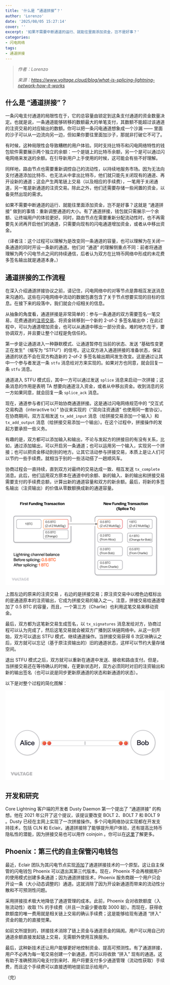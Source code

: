 ```yaml
---
title: '什么是 “通道拼接”？'
author: 'Lorenzo'
date: '2025/08/05 15:27:14'
cover: ''
excerpt: '如果不需要中断通道的运行、就能往里面添加资金，岂不是好事？'
categories:
- 闪电网络
tags:
- 通道拼接
---
```



> *作者：Lorenzo*
> 
> *来源：<https://www.voltage.cloud/blog/what-is-splicing-lightning-network-how-it-works>*



## 什么是 “通道拼接”？

一条闪电支付通道的局限性在于，它的总容量由锁定到这条支付通道的资金数量决定。也就是说，一条通道能够转移的数额最大的单笔支付，其数额不能超过该通道的注资交易的对应输出的数额。你可以把一条闪电通道想象成一个沙漏 —— 里面的沙子可以从一边流向另一边，但如果你要往里面加沙子，那就非打破它不可了。

有时候，这种局限性会导致糟糕的用户体验。同时支持比特币和闪电网络特性的钱包软件需要展示两个独立的余额：一个是链上的比特币余额，另一个是可以通过闪电网络来发送的余额。在引导新用户上手使用的时候，这可能会有些不好理解。

同样地，路由节点也需要重新调控自己的流动性，以持续地服务市场。因为无法向支付通道添加比特币、也无法从中拿出比特币，他们就只能先关闭现有的通道、再开设新的通道；这会产生两笔链上交易（以及相应的手续费），一笔用于关闭通道，另一笔是新通道的注资交易。除此之外，他们还需要存储一些闲置的资金，以备突然出现的需求。

如果不需要中断通道的运行、就能往里面添加资金，岂不是好事？这就是 “通道拼接” 做到的事情：重新调整通道的大小。有了通道拼接，钱包就只需展示一个余额、让终端用户的体验更好。同时，路由节点在需要重新分配流动性时，也不再需要先关闭再开启他们的通道，只需要向现有的闪电通道增加资金，或者从中移出资金。

（译者注：这个过程可以理解为是改变同一条通道的容量，也可以理解为在关闭一条通道的同时开设一条新的通道。他们对 “通道” 的理解侧重点不同：前者将通道理解为两个闪电节点之间的持续通信，后者认为双方在比特币网络中形成的未花费多签名输出就是通道本身。）

## 通道拼接的工作流程

在深入介绍通道拼接协议之前，请记住，闪电网络中的对等节点是靠相互发送消息来沟通的。这些在闪电网络中流动的数据包裹包含了关于节点想要实现的目标的信息。在接下来的段落中，我们就会介绍相关的信息。

从抽象的角度看，通道拼接是非常简单的：参与一条通道的双方需要签名一笔交易，花费通道的[注资交易](https://www.voltage.cloud/blog/what-do-open-channel-transactions-look-like-on-chain)、将资金转移到一个新的 2-of-2 多签名输出中；在此过程中，可以为通道增加资金，也可以从通道中移出一部分资金。难的地方在于，要协调双方，并且要让整个过程是免信任的。

第一步是让通道进入一种静默模式、让通道暂停在当前的状态、发送 “基础性变更正在发生”（缩写为 “STFU”）的信号。这让双方进入通道拼接的准备状态，保证通道的状态不会在双方构造新的 2-of-2 多签名输出期间发生改变。这是通过让其中一个参与者发送一条 `stfu` 消息给对方来实现的。如果对方也同意，就会回复一条 `stfu` 消息。

通道进入 STFU 模式后，其中一方可以通过发送 `splice` 消息来启动一次拼接；这条消息的作用是表明 TA 想要向通道注入资金，或者从中移出资金。收到消息的另一方如果同意，就会回复一条 `splice_ack` 消息。

现在，通道参与者们可以开始协商通道拼接。这是通过闪电网络规范中的 “交互式交易构造（interactive tx）” 协议来实现的（“双向注资通道” 也使用同一套协议）。在协商期间，双方互相发送 `tx_add_input` 消息（给拼接交易添加一个输入）和 `tx_add_output` 消息（给拼接交易添加一个输出）。在这个过程中，拼接操作的发起方要承担一些义务。

有趣的是，双方都可以添加输入和输出，不论与发起方的拼接目的有没有关系，比如，通过添加输出，可以开启另一条通道；也可以运用另一个输入，实现另一个拼接；也可以把资金移动到别的地方。让其它活动参与拼接交易，本质上是让人们可以节约一些手续费。就相当于别的一些活动搭了一趟顺风车。

协商过程会一直持续，直到双方对最终的交易达成一致、相互发送 `tx_complete` 消息。此后，他们运用双方原本在通道中的余额、新的输入、新的输出和拼接交易需要支付的手续费总额，计算出新的通道容量和双方的新余额。最后，将新的多签名输出（注资输出）的价值从零数额换成新的通道容量。

![splice-tx](../images/what-is-splicing-lightning-network-how-it-works-by-voltage/splice-tx.png)

上图左边的原来的注资交易 ，右边的是拼接交易；原注资交易中以橙色边框标出的是通道原本的注资输出，它成为拼接交易的输入之一。注意，拼接交易给通道增加了 0.5 BTC 的容量，而且，一个第三方（Charlie）也利用这笔交易来移动资金。

最后，双方都为这笔新交易生成签名，以 `tx_signatures` 消息发给对方，协商过程可以认为完成了，然后这笔交易就会被双方广播到区块链网络中。从这一刻开始，双方可以退出 STFU 模式、继续通道操作。当拼接交易获得 6 次区块确认之后，双方就可以忘记（基于原注资输出的）旧的通道状态，这样可以节约大量存储空间。

退出 STFU 模式之后，双方就可以重新在通道中发送、接收和路由支付。但是，当拼接交易还在等待确认的时候，在更新状态时，双方必须同时对旧的注资输出和新的输出签名（也可以说是同步更新原通道的状态和新通道的状态）。

以下是对整个过程的简化图解：

![splice-tx-dynamics](../images/what-is-splicing-lightning-network-how-it-works-by-voltage/splice-tx-dynamics.gif)

## 开发和研究

Core Lightning 客户端的开发者 Dusty Daemon 第一个提出了 “通道拼接” 的构想。他在 2021 年公开了这个提议，该提议要改变 BOLT 2、BOLT 7 和 BOLT 9 。Dusty 已经在主网上实现了一次拼接操作。多个闪电网络协议实现都在开发支持技术，包括 CLN 和 Eclair。通道拼接除了能够提升用户体验，还有提高比特币隐私性的潜能，因为拼接交易也可以用作 coinjoin 。你可以在[这里](https://lightningprivacy.com/en/channel-coinjoins)了解更多。

## Phoenix：第三代的自主保管闪电钱包

最近，Eclair 团队为其闪电节点实现[添加](https://github.com/ACINQ/eclair/blob/master/docs/release-notes/eclair-v0.9.0.md)了通道拼接技术的一个原型。这让自主保管的闪电钱包 Phoenix 可以退出其第三代版本。现在，Phoenix 不会再根据用户的使用模式创建多条通道；因为通道拼接技术，Phoenix 服务商跟一个用户只会开设一条（大小动态调整的）通道。这就消除了因为开设新通道而带来的流动性分散和不可预测性问题。

采用拼接技术极大地降低了通道管理的成本。此前，Phoenix 会对收款额度（入账流动性）收取 1% 的手续费（并且一次最少要收取 3000 聪）。而现在，获得收款额度的唯一费用就是相关链上交易的确认手续费；这是能够给现有通道 “拼入” 资金的能力的直接觉果。

如前文所提到的，拼接技术消除了链上资金与通道资金的隔阂。用户可以用自己的通道余额直接发起链上交易，无需额外使用互换服务。

最后，这种新技术还让用户能够更好地控制资金、提高可预测性。有了通道拼接，用户不必再为每一笔交易创建一个新通道，而可以将收款 “拼入” 现有的通道。这有助于准确预测闪电支付到来时、用户将要支付多少通道管理（流动性获取）手续费，而且这个手续费可以直接透明地提前显示给用户。

（完）